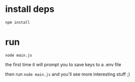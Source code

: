 # install deps

`npm install`

# run

`node main.js`

the first time it will prompt you to save keys to a .env file

then run `node main.js` and you'll see more interesting stuff ;)

